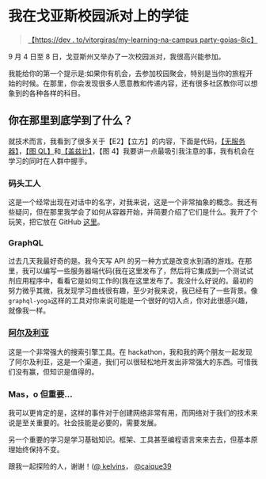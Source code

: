 # 我在戈亚斯校园派对上的学徒

> [【https://dev . to/vitorgiras/my-learning-na-campus party-goias-8ic】](https://dev.to/vitorfreitas/meus-aprendizados-na-campus-party-goias-8ic)

9 月 4 日至 8 日，戈亚斯州又举办了一次校园派对，我很高兴能参加。

我能给你的第一个提示是:如果你有机会，去参加校园聚会，特别是当你的旅程开始的时候。在那里，你会发现很多人愿意教和传递内容，还有很多社区教你可以想象到的各种各样的科目。

## 你在那里到底学到了什么？

就技术而言，我看到了很多关于【E2】【立方】的内容，下面是代码，[【无服务器】](https://serverless.com/)，[【图 QL】](https://graphql.org/)和[【盖兹比】](//gatsbyjs.org)，【图 4】我要讲一点最吸引我注意的事，我有机会在学习的同时在人群中握手。

### 码头工人

这是一个经常出现在对话中的名字，对我来说，这是一个非常抽象的概念。我还有些疑问，但在那里我学会了如何从容器开始，并简要介绍了它们是什么。我开了个玩笑，把它放在 GitHub [这里](https://github.com/vitorfreitas/docker-centos-screenfetch)。

### GraphQL

过去几天我最好奇的是。我今天写 API 的另一种方式是改变水到酒的游戏。在那里，我可以编写一些服务器端代码(我在这里发布了，然后将它集成到一个测试试剂应用程序中，看看它是如何工作的(我在这里发布了。我没什么好说的。最初的努力微乎其微，我发现学习曲线很有趣，至少对我来说，我已经有了一些背景。像`graphql-yoga`这样的工具对你来说可能是一个很好的切入点，你对此很感兴趣，就像我一样。

### [阿尔及利亚](#algolia)

这是一个非常强大的搜索引擎工具。在 hackathon，我和我的两个朋友一起发现了阿尔及利亚，这是一个渠道，我们可以很轻松地开发出非常强大的东西。可惜我们没有赢，但知识是值得的。

### Mas，o 但重要...

我可以更肯定的是，这样的事件对于创建网络非常有用，而网络对于我们的技术来说是至关重要的。社会技能是必要的，需要发展。

另一个重要的学习是学习基础知识。框架、工具甚至编程语言来来去去，但基本原理始终保持不变。

跟我一起探险的人，谢谢！([@ kelvins](https://github.com/KelvinCS)， [@caique39](https://github.com/KelvinCS)